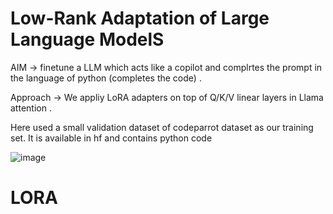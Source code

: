 # Low-Rank Adaptation of Large Language ModelS

AIM -> finetune a LLM which acts like a copilot and complrtes the prompt in the language of python (completes the code) .

Approach -> We appliy LoRA adapters on top of Q/K/V linear layers in Llama attention .

Here used a small validation dataset of codeparrot dataset as our training set. It is available in hf and contains python code 

![image](https://github.com/user-attachments/assets/e7b093c3-b30d-403b-8748-889c0bd7e2b3)

# LORA



